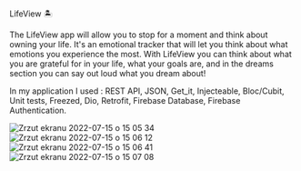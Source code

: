 LifeView 🏝️

The LifeView app will allow you to stop for a moment and think about owning your life. It's an emotional tracker that will let you think about what emotions you experience the most. 
With LifeView you can think about what you are grateful for in your life, what your goals are, and in the dreams section you can say out loud what you dream about! 

In my application I used : REST API, JSON, Get_it, Injecteable, Bloc/Cubit, Unit tests, Freezed, Dio, Retrofit, Firebase Database, Firebase Authentication.




![Zrzut ekranu 2022-07-15 o 15 05 34](https://user-images.githubusercontent.com/100567187/179230204-5ea32ce1-ac95-427e-b289-466c5150ca23.png)
![Zrzut ekranu 2022-07-15 o 15 06 12](https://user-images.githubusercontent.com/100567187/179230213-015acda1-8e05-4f98-acc7-5c326ecac074.png)
![Zrzut ekranu 2022-07-15 o 15 06 41](https://user-images.githubusercontent.com/100567187/179230216-6d49d95d-16f8-45fd-b0eb-510f0d594ebe.png)
![Zrzut ekranu 2022-07-15 o 15 07 08](https://user-images.githubusercontent.com/100567187/179230219-0fd2cb07-0d03-4bb1-8837-8fb41ab05f76.png)
